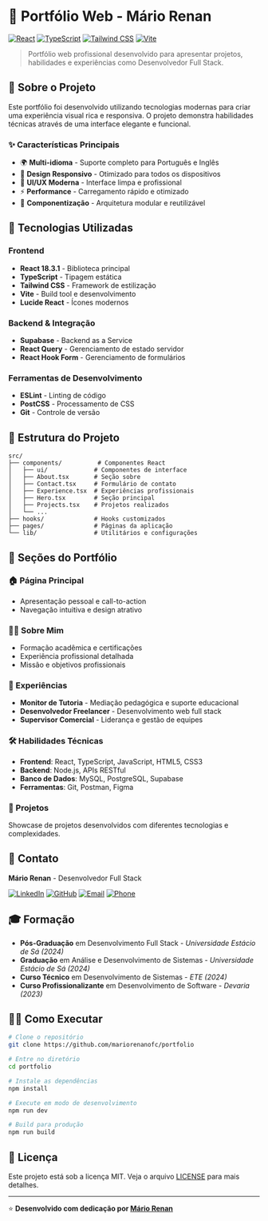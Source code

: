 # 🌟 Portfólio Web - Mário Renan

[![React](https://img.shields.io/badge/React-18.3.1-blue.svg)](https://reactjs.org/)
[![TypeScript](https://img.shields.io/badge/TypeScript-Latest-blue.svg)](https://www.typescriptlang.org/)
[![Tailwind CSS](https://img.shields.io/badge/Tailwind%20CSS-3.x-38B2AC.svg)](https://tailwindcss.com/)
[![Vite](https://img.shields.io/badge/Vite-Latest-646CFF.svg)](https://vitejs.dev/)

> Portfólio web profissional desenvolvido para apresentar projetos, habilidades e experiências como Desenvolvedor Full Stack.

## 🎯 Sobre o Projeto

Este portfólio foi desenvolvido utilizando tecnologias modernas para criar uma experiência visual rica e responsiva. O projeto demonstra habilidades técnicas através de uma interface elegante e funcional.

### ✨ Características Principais

- 🌍 **Multi-idioma** - Suporte completo para Português e Inglês
- 📱 **Design Responsivo** - Otimizado para todos os dispositivos
- 🎨 **UI/UX Moderna** - Interface limpa e profissional
- ⚡ **Performance** - Carregamento rápido e otimizado
- 🔧 **Componentização** - Arquitetura modular e reutilizável

## 🚀 Tecnologias Utilizadas

### Frontend
- **React 18.3.1** - Biblioteca principal
- **TypeScript** - Tipagem estática
- **Tailwind CSS** - Framework de estilização
- **Vite** - Build tool e desenvolvimento
- **Lucide React** - Ícones modernos

### Backend & Integração
- **Supabase** - Backend as a Service
- **React Query** - Gerenciamento de estado servidor
- **React Hook Form** - Gerenciamento de formulários

### Ferramentas de Desenvolvimento
- **ESLint** - Linting de código
- **PostCSS** - Processamento de CSS
- **Git** - Controle de versão

## 📁 Estrutura do Projeto

```
src/
├── components/          # Componentes React
│   ├── ui/             # Componentes de interface
│   ├── About.tsx       # Seção sobre
│   ├── Contact.tsx     # Formulário de contato
│   ├── Experience.tsx  # Experiências profissionais
│   ├── Hero.tsx        # Seção principal
│   ├── Projects.tsx    # Projetos realizados
│   └── ...
├── hooks/              # Hooks customizados
├── pages/              # Páginas da aplicação
└── lib/                # Utilitários e configurações
```

## 🎨 Seções do Portfólio

### 🏠 Página Principal
- Apresentação pessoal e call-to-action
- Navegação intuitiva e design atrativo

### 👨‍💻 Sobre Mim
- Formação acadêmica e certificações
- Experiência profissional detalhada
- Missão e objetivos profissionais

### 💼 Experiências
- **Monitor de Tutoria** - Mediação pedagógica e suporte educacional
- **Desenvolvedor Freelancer** - Desenvolvimento web full stack
- **Supervisor Comercial** - Liderança e gestão de equipes

### 🛠️ Habilidades Técnicas
- **Frontend**: React, TypeScript, JavaScript, HTML5, CSS3
- **Backend**: Node.js, APIs RESTful
- **Banco de Dados**: MySQL, PostgreSQL, Supabase
- **Ferramentas**: Git, Postman, Figma

### 🚀 Projetos
Showcase de projetos desenvolvidos com diferentes tecnologias e complexidades.

## 📧 Contato

**Mário Renan** - Desenvolvedor Full Stack

[![LinkedIn](https://img.shields.io/badge/LinkedIn-mariorenanofc-0077B5.svg)](https://linkedin.com/in/mariorenanofc)
[![GitHub](https://img.shields.io/badge/GitHub-mariorenanofc-181717.svg)](https://github.com/mariorenanofc)
[![Email](https://img.shields.io/badge/Email-MARIOVENDASONLINE10K@GMAIL.COM-D14836.svg)](mailto:MARIOVENDASONLINE10K@GMAIL.COM)
[![Phone](https://img.shields.io/badge/Telefone-(87)%2099906--1405-25D366.svg)](tel:+5587999061405)

## 🎓 Formação

- **Pós-Graduação** em Desenvolvimento Full Stack - *Universidade Estácio de Sá (2024)*
- **Graduação** em Análise e Desenvolvimento de Sistemas - *Universidade Estácio de Sá (2024)*
- **Curso Técnico** em Desenvolvimento de Sistemas - *ETE (2024)*
- **Curso Profissionalizante** em Desenvolvimento de Software - *Devaria (2023)*

## 🏃‍♂️ Como Executar

```bash
# Clone o repositório
git clone https://github.com/mariorenanofc/portfolio

# Entre no diretório
cd portfolio

# Instale as dependências
npm install

# Execute em modo de desenvolvimento
npm run dev

# Build para produção
npm run build
```

## 📄 Licença

Este projeto está sob a licença MIT. Veja o arquivo [LICENSE](LICENSE) para mais detalhes.

---

⭐ **Desenvolvido com dedicação por [Mário Renan](https://github.com/mariorenanofc)**